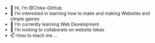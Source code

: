 - 👋 Hi, I’m @Chike-GitHub
- 👀 I’m interested in learning how to make and making Websites and simple games
- 🌱 I’m currently learning Web Development
- 💞️ I’m looking to collaborate on website Ideas
- 📫 How to reach me ...

<!---
Chike-GitHub/Chike-GitHub is a ✨ special ✨ repository because its `README.md` (this file) appears on your GitHub profile.
You can click the Preview link to take a look at your changes.
--->
